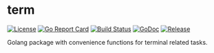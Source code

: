 # term

[![License](https://img.shields.io/github/license/gonvenience/term.svg)](https://github.com/gonvenience/term/blob/master/LICENSE)
[![Go Report Card](https://goreportcard.com/badge/github.com/gonvenience/term)](https://goreportcard.com/report/github.com/gonvenience/term)
[![Build Status](https://travis-ci.org/gonvenience/term.svg?branch=master)](https://travis-ci.org/gonvenience/term)
[![GoDoc](https://godoc.org/github.com/gonvenience/term/pkg?status.svg)](https://godoc.org/github.com/gonvenience/term/pkg)
[![Release](https://img.shields.io/github/release/gonvenience/term.svg)](https://github.com/gonvenience/term/releases/latest)

Golang package with convenience functions for terminal related tasks.
